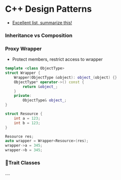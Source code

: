 # C++ Design Patterns

- [Excellent list, summarize this!](https://sourcemaking.com/design_patterns)





### Inheritance vs Composition





### Proxy Wrapper 

- Protect members, restrict access to wrapper


```cpp
template <class ObjectType>
struct Wrapper {
	Wrapper(ObjectType &object): object_(object) {}
    ObjectType* operator->() const {
    	return &object_;
    }
    private:
    	ObjectType& object_;
}

struct Resource {
	int a = 123;
	int b = 123;
}

Resource res;
auto wrapper = Wrapper<Resource>(res);
wrapper->a = 345;
wrapper->b = 345;
```

### Trait Classes

….

